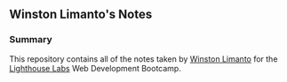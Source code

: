 ## Winston Limanto's Notes

### Summary

This repository contains all of the notes taken by [Winston Limanto](https://github.com/wmlimanto) for the [Lighthouse Labs](https://www.lighthouselabs.ca/) Web Development Bootcamp.
